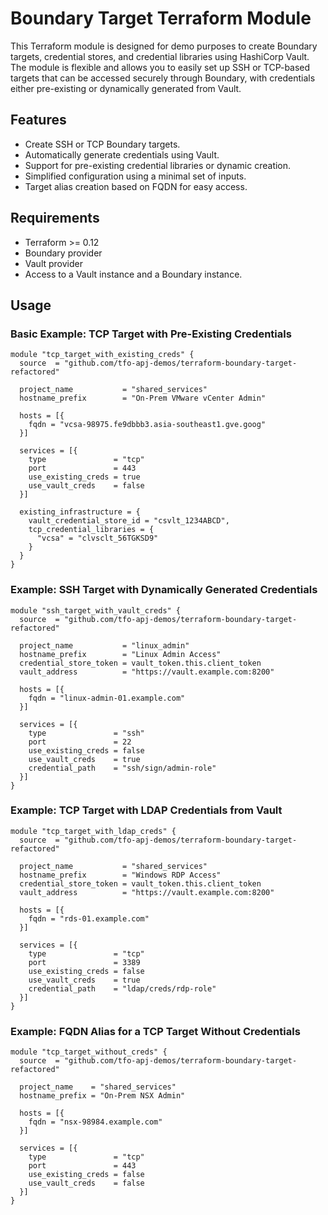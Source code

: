 # Boundary Target Terraform Module

This Terraform module is designed for demo purposes to create Boundary targets, credential stores, and credential libraries using HashiCorp Vault. The module is flexible and allows you to easily set up SSH or TCP-based targets that can be accessed securely through Boundary, with credentials either pre-existing or dynamically generated from Vault.

## Features
- Create SSH or TCP Boundary targets.
- Automatically generate credentials using Vault.
- Support for pre-existing credential libraries or dynamic creation.
- Simplified configuration using a minimal set of inputs.
- Target alias creation based on FQDN for easy access.

## Requirements

- Terraform >= 0.12
- Boundary provider
- Vault provider
- Access to a Vault instance and a Boundary instance.

## Usage

### Basic Example: TCP Target with Pre-Existing Credentials

```hcl
module "tcp_target_with_existing_creds" {
  source  = "github.com/tfo-apj-demos/terraform-boundary-target-refactored"

  project_name           = "shared_services"
  hostname_prefix        = "On-Prem VMware vCenter Admin"
  
  hosts = [{
    fqdn = "vcsa-98975.fe9dbbb3.asia-southeast1.gve.goog"
  }]

  services = [{
    type               = "tcp"
    port               = 443
    use_existing_creds = true
    use_vault_creds    = false
  }]

  existing_infrastructure = {
    vault_credential_store_id = "csvlt_1234ABCD",
    tcp_credential_libraries = {
      "vcsa" = "clvsclt_56TGKSD9"
    }
  }
}
```

### Example: SSH Target with Dynamically Generated Credentials

```hcl
module "ssh_target_with_vault_creds" {
  source  = "github.com/tfo-apj-demos/terraform-boundary-target-refactored"

  project_name           = "linux_admin"
  hostname_prefix        = "Linux Admin Access"
  credential_store_token = vault_token.this.client_token
  vault_address          = "https://vault.example.com:8200"

  hosts = [{
    fqdn = "linux-admin-01.example.com"
  }]

  services = [{
    type               = "ssh"
    port               = 22
    use_existing_creds = false
    use_vault_creds    = true
    credential_path    = "ssh/sign/admin-role"
  }]
}
```

### Example: TCP Target with LDAP Credentials from Vault

```hcl
module "tcp_target_with_ldap_creds" {
  source  = "github.com/tfo-apj-demos/terraform-boundary-target-refactored"

  project_name           = "shared_services"
  hostname_prefix        = "Windows RDP Access"
  credential_store_token = vault_token.this.client_token
  vault_address          = "https://vault.example.com:8200"

  hosts = [{
    fqdn = "rds-01.example.com"
  }]

  services = [{
    type               = "tcp"
    port               = 3389
    use_existing_creds = false
    use_vault_creds    = true
    credential_path    = "ldap/creds/rdp-role"
  }]
}
```

### Example: FQDN Alias for a TCP Target Without Credentials

```hcl
module "tcp_target_without_creds" {
  source  = "github.com/tfo-apj-demos/terraform-boundary-target-refactored"

  project_name    = "shared_services"
  hostname_prefix = "On-Prem NSX Admin"

  hosts = [{
    fqdn = "nsx-98984.example.com"
  }]

  services = [{
    type               = "tcp"
    port               = 443
    use_existing_creds = false
    use_vault_creds    = false
  }]
}
```

